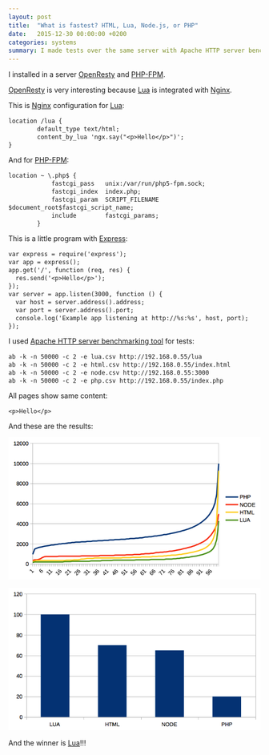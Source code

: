 ```yaml
---
layout: post
title:  "What is fastest? HTML, Lua, Node.js, or PHP"
date:   2015-12-30 00:00:00 +0200
categories: systems
summary: I made tests over the same server with Apache HTTP server benchmarking tool with different technologies. And the winner is ...
---
```


I installed in a server [OpenResty][openresty] and [PHP-FPM][php-fpm].

[OpenResty][openresty] is very interesting because [Lua][lua] is integrated with [Nginx][nginx].

This is [Nginx][nginx] configuration for [Lua][lua]:

<pre><code>location /lua {
        default_type text/html;
        content_by_lua 'ngx.say("&lt;p&gt;Hello&lt;/p&gt;")';
}</code></pre>

And for [PHP-FPM][php-fpm]:

<pre><code>location ~ \.php$ {
            fastcgi_pass   unix:/var/run/php5-fpm.sock;
            fastcgi_index  index.php;
            fastcgi_param  SCRIPT_FILENAME  $document_root$fastcgi_script_name;
            include        fastcgi_params;
        }</code></pre>

This is a little program with [Express][express]:

<pre><code>var express = require('express');
var app = express();
app.get('/', function (req, res) {
  res.send('&lt;p&gt;Hello&lt;/p&gt;');
});
var server = app.listen(3000, function () {
  var host = server.address().address;
  var port = server.address().port;
  console.log('Example app listening at http://%s:%s', host, port);
});</code></pre>

I used [Apache HTTP server benchmarking tool][ab] for tests:

<pre><code>ab -k -n 50000 -c 2 -e lua.csv http://192.168.0.55/lua
ab -k -n 50000 -c 2 -e html.csv http://192.168.0.55/index.html
ab -k -n 50000 -c 2 -e node.csv http://192.168.0.55:3000
ab -k -n 50000 -c 2 -e php.csv http://192.168.0.55/index.php</code></pre>

All pages show same content:

<pre><code>&lt;p&gt;Hello&lt;/p&gt;</code></pre>

And these are the results:

![fastest_lua_graph_00]

![fastest_lua_graph_01]

And the winner is [Lua][lua]!!!

[openresty]:https://openresty.org/
[php-fpm]:http://php-fpm.org/
[lua]: http://www.lua.org/
[nginx]: http://nginx.org/
[nodejs]: https://nodejs.org/en/
[express]: http://expressjs.com/
[ab]: https://httpd.apache.org/docs/2.2/programs/ab.html
[fastest_lua_graph_00]: /attachments/fastest-lua-graph-00.png "Lua wins Graph 1"
[fastest_lua_graph_01]: /attachments/fastest-lua-graph-01.png "Lua wins Graph 2"
